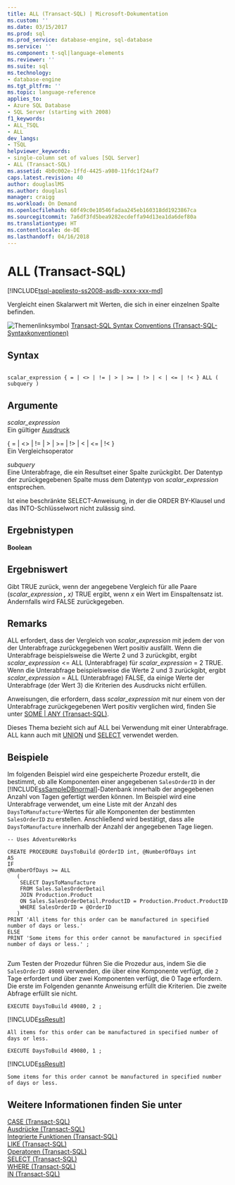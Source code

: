 ```yaml
---
title: ALL (Transact-SQL) | Microsoft-Dokumentation
ms.custom: ''
ms.date: 03/15/2017
ms.prod: sql
ms.prod_service: database-engine, sql-database
ms.service: ''
ms.component: t-sql|language-elements
ms.reviewer: ''
ms.suite: sql
ms.technology:
- database-engine
ms.tgt_pltfrm: ''
ms.topic: language-reference
applies_to:
- Azure SQL Database
- SQL Server (starting with 2008)
f1_keywords:
- ALL_TSQL
- ALL
dev_langs:
- TSQL
helpviewer_keywords:
- single-column set of values [SQL Server]
- ALL (Transact-SQL)
ms.assetid: 4b0c002e-1ffd-4425-a980-11fdc1f24af7
caps.latest.revision: 40
author: douglaslMS
ms.author: douglasl
manager: craigg
ms.workload: On Demand
ms.openlocfilehash: 60f49c0e10546fadaa245eb160318dd1923867ca
ms.sourcegitcommit: 7a6df3fd5bea9282ecdeffa94d13ea1da6def80a
ms.translationtype: HT
ms.contentlocale: de-DE
ms.lasthandoff: 04/16/2018
---
```

# <a name="all-transact-sql"></a>ALL (Transact-SQL)
[!INCLUDE[tsql-appliesto-ss2008-asdb-xxxx-xxx-md](../../includes/tsql-appliesto-ss2008-asdb-xxxx-xxx-md.md)]

  Vergleicht einen Skalarwert mit Werten, die sich in einer einzelnen Spalte befinden.  
  
 ![Themenlinksymbol](../../database-engine/configure-windows/media/topic-link.gif "Topic link icon") [Transact-SQL Syntax Conventions (Transact-SQL-Syntaxkonventionen)](../../t-sql/language-elements/transact-sql-syntax-conventions-transact-sql.md)  
  
## <a name="syntax"></a>Syntax  
  
```  
  
scalar_expression { = | <> | != | > | >= | !> | < | <= | !< } ALL ( subquery )  
```  
  
## <a name="arguments"></a>Argumente  
 *scalar_expression*  
 Ein gültiger [Ausdruck](../../t-sql/language-elements/expressions-transact-sql.md)  
  
 { = | <> | != | > | >= | !> | < | <= | !< }  
 Ein Vergleichsoperator  
  
 *subquery*  
 Eine Unterabfrage, die ein Resultset einer Spalte zurückgibt. Der Datentyp der zurückgegebenen Spalte muss dem Datentyp von *scalar_expression* entsprechen.  
  
 Ist eine beschränkte SELECT-Anweisung, in der die ORDER BY-Klausel und das INTO-Schlüsselwort nicht zulässig sind.  
  
## <a name="result-types"></a>Ergebnistypen  
 **Boolean**  
  
## <a name="result-value"></a>Ergebniswert  
 Gibt TRUE zurück, wenn der angegebene Vergleich für alle Paare (*scalar_expression ***,*** x)* TRUE ergibt, wenn *x* ein Wert im Einspaltensatz ist. Andernfalls wird FALSE zurückgegeben.  
  
## <a name="remarks"></a>Remarks  
 ALL erfordert, dass der Vergleich von *scalar_expression* mit jedem der von der Unterabfrage zurückgegebenen Wert positiv ausfällt. Wenn die Unterabfrage beispielsweise die Werte 2 und 3 zurückgibt, ergibt *scalar_expression* <= ALL (Unterabfrage) für *scalar_expression* = 2 TRUE. Wenn die Unterabfrage beispielsweise die Werte 2 und 3 zurückgibt, ergibt *scalar_expression* = ALL (Unterabfrage) FALSE, da einige Werte der Unterabfrage (der Wert 3) die Kriterien des Ausdrucks nicht erfüllen.  
  
 Anweisungen, die erfordern, dass *scalar_expression* mit nur einem von der Unterabfrage zurückgegebenen Wert positiv verglichen wird, finden Sie unter [SOME &#124; ANY &#40;Transact-SQL&#41;](../../t-sql/language-elements/some-any-transact-sql.md).  
  
 Dieses Thema bezieht sich auf ALL bei Verwendung mit einer Unterabfrage. ALL kann auch mit [UNION](../../t-sql/language-elements/set-operators-union-transact-sql.md) und [SELECT](../../t-sql/queries/select-transact-sql.md) verwendet werden.  
  
## <a name="examples"></a>Beispiele  
 Im folgenden Beispiel wird eine gespeicherte Prozedur erstellt, die bestimmt, ob alle Komponenten einer angegebenen `SalesOrderID` in der [!INCLUDE[ssSampleDBnormal](../../includes/sssampledbnormal-md.md)]-Datenbank innerhalb der angegebenen Anzahl von Tagen gefertigt werden können. Im Beispiel wird eine Unterabfrage verwendet, um eine Liste mit der Anzahl des `DaysToManufacture`-Wertes für alle Komponenten der bestimmten `SalesOrderID` zu erstellen. Anschließend wird bestätigt, dass alle `DaysToManufacture` innerhalb der Anzahl der angegebenen Tage liegen.  
  
```  
-- Uses AdventureWorks  
  
CREATE PROCEDURE DaysToBuild @OrderID int, @NumberOfDays int  
AS  
IF   
@NumberOfDays >= ALL  
   (  
    SELECT DaysToManufacture  
    FROM Sales.SalesOrderDetail  
    JOIN Production.Product   
    ON Sales.SalesOrderDetail.ProductID = Production.Product.ProductID   
    WHERE SalesOrderID = @OrderID  
   )  
PRINT 'All items for this order can be manufactured in specified number of days or less.'  
ELSE   
PRINT 'Some items for this order cannot be manufactured in specified number of days or less.' ;  
  
```  
  
 Zum Testen der Prozedur führen Sie die Prozedur aus, indem Sie die `SalesOrderID 49080` verwenden, die über eine Komponente verfügt, die `2` Tage erfordert und über zwei Komponenten verfügt, die 0 Tage erfordern. Die erste im Folgenden genannte Anweisung erfüllt die Kriterien. Die zweite Abfrage erfüllt sie nicht.  
  
```  
EXECUTE DaysToBuild 49080, 2 ;  
```  
  
 [!INCLUDE[ssResult](../../includes/ssresult-md.md)]  
  
 `All items for this order can be manufactured in specified number of days or less.`  
  
```  
EXECUTE DaysToBuild 49080, 1 ;  
```  
  
 [!INCLUDE[ssResult](../../includes/ssresult-md.md)]  
  
 `Some items for this order cannot be manufactured in specified number of days or less.`  
  
## <a name="see-also"></a>Weitere Informationen finden Sie unter  
 [CASE &#40;Transact-SQL&#41;](../../t-sql/language-elements/case-transact-sql.md)   
 [Ausdrücke &#40;Transact-SQL&#41;](../../t-sql/language-elements/expressions-transact-sql.md)   
 [Integrierte Funktionen &#40;Transact-SQL&#41;](~/t-sql/functions/functions.md)   
 [LIKE &#40;Transact-SQL&#41;](../../t-sql/language-elements/like-transact-sql.md)   
 [Operatoren &#40;Transact-SQL&#41;](../../t-sql/language-elements/operators-transact-sql.md)   
 [SELECT &#40;Transact-SQL&#41;](../../t-sql/queries/select-transact-sql.md)   
 [WHERE &#40;Transact-SQL&#41;](../../t-sql/queries/where-transact-sql.md)   
 [IN &#40;Transact-SQL&#41;](../../t-sql/language-elements/in-transact-sql.md)  
  
  
